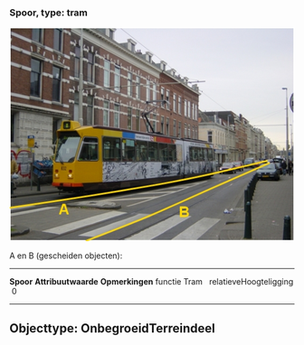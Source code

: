 <div>

### Spoor, type: tram

![tram.jpg](media/image32.jpg)

A en B (gescheiden objecten):

  ------------------------ --------------------- -----------------
  **Spoor**                **Attribuutwaarde**   **Opmerkingen**
  functie                  Tram                   
  relatieveHoogteligging    0                     
  ------------------------ --------------------- -----------------

Objecttype: OnbegroeidTerreindeel
---------------------------------

</div>
